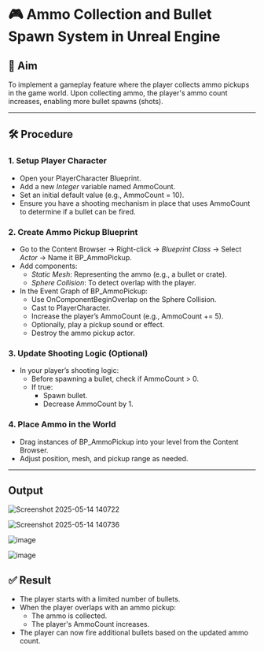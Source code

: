 # 🎮 Ammo Collection and Bullet Spawn System in Unreal Engine

## 🎯 Aim
To implement a gameplay feature where the player collects ammo pickups in the game world. Upon collecting ammo, the player's ammo count increases, enabling more bullet spawns (shots).

---

## 🛠 Procedure

### 1. Setup Player Character

- Open your PlayerCharacter Blueprint.
- Add a new *Integer* variable named AmmoCount.
- Set an initial default value (e.g., AmmoCount = 10).
- Ensure you have a shooting mechanism in place that uses AmmoCount to determine if a bullet can be fired.

### 2. Create Ammo Pickup Blueprint

- Go to the Content Browser → Right-click → *Blueprint Class* → Select *Actor* → Name it BP_AmmoPickup.
- Add components:
  - *Static Mesh*: Representing the ammo (e.g., a bullet or crate).
  - *Sphere Collision*: To detect overlap with the player.
- In the Event Graph of BP_AmmoPickup:
  - Use OnComponentBeginOverlap on the Sphere Collision.
  - Cast to PlayerCharacter.
  - Increase the player’s AmmoCount (e.g., AmmoCount += 5).
  - Optionally, play a pickup sound or effect.
  - Destroy the ammo pickup actor.

### 3. Update Shooting Logic (Optional)

- In your player’s shooting logic:
  - Before spawning a bullet, check if AmmoCount > 0.
  - If true:
    - Spawn bullet.
    - Decrease AmmoCount by 1.

### 4. Place Ammo in the World

- Drag instances of BP_AmmoPickup into your level from the Content Browser.
- Adjust position, mesh, and pickup range as needed.

---

## Output

![Screenshot 2025-05-14 140722](https://github.com/user-attachments/assets/ad7eefea-575c-44ae-9eca-6e9a623a8ef4)

![Screenshot 2025-05-14 140736](https://github.com/user-attachments/assets/e82640a3-06c3-48e0-9abd-11a2e60640ba)


![image](https://github.com/user-attachments/assets/ca2adaf2-d5b2-42fc-a40e-a81d6d69d965)

![image](https://github.com/user-attachments/assets/e28cfc27-f127-40cf-94ba-e95d5fa1901f)


## ✅ Result

- The player starts with a limited number of bullets.
- When the player overlaps with an ammo pickup:
  - The ammo is collected.
  - The player's AmmoCount increases.
- The player can now fire additional bullets based on the updated ammo count.
